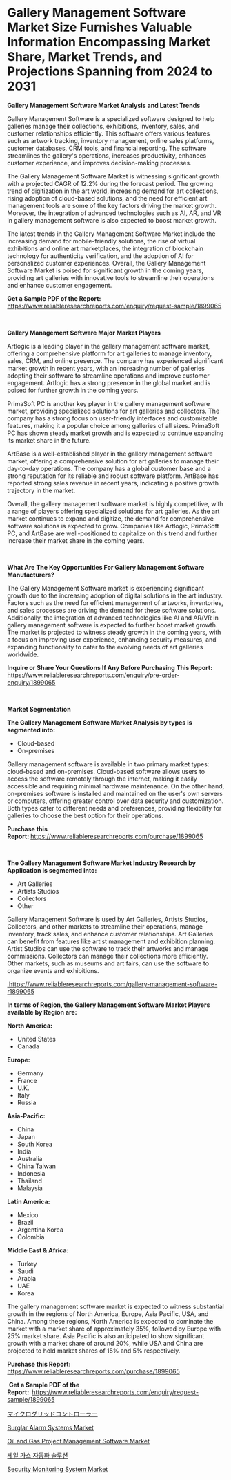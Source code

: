 <p><h1>Gallery Management Software Market Size Furnishes Valuable Information Encompassing Market Share, Market Trends, and Projections Spanning from 2024 to 2031</h1></p><p><strong>Gallery Management Software Market Analysis and Latest Trends</strong></p>
<p><p>Gallery Management Software is a specialized software designed to help galleries manage their collections, exhibitions, inventory, sales, and customer relationships efficiently. This software offers various features such as artwork tracking, inventory management, online sales platforms, customer databases, CRM tools, and financial reporting. The software streamlines the gallery's operations, increases productivity, enhances customer experience, and improves decision-making processes.</p><p>The Gallery Management Software Market is witnessing significant growth with a projected CAGR of 12.2% during the forecast period. The growing trend of digitization in the art world, increasing demand for art collections, rising adoption of cloud-based solutions, and the need for efficient art management tools are some of the key factors driving the market growth. Moreover, the integration of advanced technologies such as AI, AR, and VR in gallery management software is also expected to boost market growth.</p><p>The latest trends in the Gallery Management Software Market include the increasing demand for mobile-friendly solutions, the rise of virtual exhibitions and online art marketplaces, the integration of blockchain technology for authenticity verification, and the adoption of AI for personalized customer experiences. Overall, the Gallery Management Software Market is poised for significant growth in the coming years, providing art galleries with innovative tools to streamline their operations and enhance customer engagement.</p></p>
<p><strong>Get a Sample PDF of the Report:&nbsp;</strong> <a href="https://www.reliableresearchreports.com/enquiry/request-sample/1899065">https://www.reliableresearchreports.com/enquiry/request-sample/1899065</a></p>
<p>&nbsp;</p>
<p><strong>Gallery Management Software Major Market Players</strong></p>
<p><p>Artlogic is a leading player in the gallery management software market, offering a comprehensive platform for art galleries to manage inventory, sales, CRM, and online presence. The company has experienced significant market growth in recent years, with an increasing number of galleries adopting their software to streamline operations and improve customer engagement. Artlogic has a strong presence in the global market and is poised for further growth in the coming years.</p><p>PrimaSoft PC is another key player in the gallery management software market, providing specialized solutions for art galleries and collectors. The company has a strong focus on user-friendly interfaces and customizable features, making it a popular choice among galleries of all sizes. PrimaSoft PC has shown steady market growth and is expected to continue expanding its market share in the future.</p><p>ArtBase is a well-established player in the gallery management software market, offering a comprehensive solution for art galleries to manage their day-to-day operations. The company has a global customer base and a strong reputation for its reliable and robust software platform. ArtBase has reported strong sales revenue in recent years, indicating a positive growth trajectory in the market.</p><p>Overall, the gallery management software market is highly competitive, with a range of players offering specialized solutions for art galleries. As the art market continues to expand and digitize, the demand for comprehensive software solutions is expected to grow. Companies like Artlogic, PrimaSoft PC, and ArtBase are well-positioned to capitalize on this trend and further increase their market share in the coming years.</p></p>
<p>&nbsp;</p>
<p><strong>What Are The Key Opportunities For Gallery Management Software Manufacturers?</strong></p>
<p><p>The Gallery Management Software market is experiencing significant growth due to the increasing adoption of digital solutions in the art industry. Factors such as the need for efficient management of artworks, inventories, and sales processes are driving the demand for these software solutions. Additionally, the integration of advanced technologies like AI and AR/VR in gallery management software is expected to further boost market growth. The market is projected to witness steady growth in the coming years, with a focus on improving user experience, enhancing security measures, and expanding functionality to cater to the evolving needs of art galleries worldwide.</p></p>
<p><strong>Inquire or Share Your Questions If Any Before Purchasing This Report:</strong> <a href="https://www.reliableresearchreports.com/enquiry/pre-order-enquiry/1899065">https://www.reliableresearchreports.com/enquiry/pre-order-enquiry/1899065</a></p>
<p>&nbsp;</p>
<p><strong>Market Segmentation</strong></p>
<p><strong>The Gallery Management Software Market Analysis by types is segmented into:</strong></p>
<p><ul><li>Cloud-based</li><li>On-premises</li></ul></p>
<p><p>Gallery management software is available in two primary market types: cloud-based and on-premises. Cloud-based software allows users to access the software remotely through the internet, making it easily accessible and requiring minimal hardware maintenance. On the other hand, on-premises software is installed and maintained on the user's own servers or computers, offering greater control over data security and customization. Both types cater to different needs and preferences, providing flexibility for galleries to choose the best option for their operations.</p></p>
<p><strong>Purchase this Report:&nbsp;</strong><a href="https://www.reliableresearchreports.com/purchase/1899065">https://www.reliableresearchreports.com/purchase/1899065</a></p>
<p>&nbsp;</p>
<p><strong>The Gallery Management Software Market Industry Research by Application is segmented into:</strong></p>
<p><ul><li>Art Galleries</li><li>Artists Studios</li><li>Collectors</li><li>Other</li></ul></p>
<p><p>Gallery Management Software is used by Art Galleries, Artists Studios, Collectors, and other markets to streamline their operations, manage inventory, track sales, and enhance customer relationships. Art Galleries can benefit from features like artist management and exhibition planning. Artist Studios can use the software to track their artworks and manage commissions. Collectors can manage their collections more efficiently. Other markets, such as museums and art fairs, can use the software to organize events and exhibitions.</p></p>
<p><a href="https://www.reliableresearchreports.com/gallery-management-software-r1899065">&nbsp;https://www.reliableresearchreports.com/gallery-management-software-r1899065</a></p>
<p><strong>In terms of Region, the Gallery Management Software Market Players available by Region are:</strong></p>
<p>
    <p> <strong> North America: </strong>
        <ul>
            <li>United States</li>
            <li>Canada</li>
        </ul>
        </p> 
    <p> <strong> Europe: </strong>
        <ul>
            <li>Germany</li>
            <li>France</li>
            <li>U.K.</li>
            <li>Italy</li>
            <li>Russia</li>
        </ul>
        </p> 
    <p> <strong> Asia-Pacific: </strong>
        <ul>
            <li>China</li>
            <li>Japan</li>
            <li>South Korea</li>
            <li>India</li>
            <li>Australia</li>
            <li>China Taiwan</li>
            <li>Indonesia</li>
            <li>Thailand</li>
            <li>Malaysia</li>
        </ul>
        </p> 
    <p> <strong> Latin America: </strong>
        <ul>
            <li>Mexico</li>
            <li>Brazil</li>
            <li>Argentina Korea</li>
            <li>Colombia</li>
        </ul>
        </p> 
    <p> <strong> Middle East & Africa: </strong>
        <ul>
            <li>Turkey</li>
            <li>Saudi</li>
            <li>Arabia</li>
            <li>UAE</li>
            <li>Korea</li>
        </ul>
    </p>
    </p>
<p><p>The gallery management software market is expected to witness substantial growth in the regions of North America, Europe, Asia Pacific, USA, and China. Among these regions, North America is expected to dominate the market with a market share of approximately 35%, followed by Europe with 25% market share. Asia Pacific is also anticipated to show significant growth with a market share of around 20%, while USA and China are projected to hold market shares of 15% and 5% respectively.</p></p>
<p><strong>Purchase this Report: </strong><a href="https://www.reliableresearchreports.com/purchase/1899065">https://www.reliableresearchreports.com/purchase/1899065</a></p>
<p>&nbsp;<strong>Get a Sample PDF of the Report:&nbsp;&nbsp;</strong><a href="https://www.reliableresearchreports.com/enquiry/request-sample/1899065">https://www.reliableresearchreports.com/enquiry/request-sample/1899065</a></p>
<p><strong></strong></p>
<p><p><a href="https://github.com/NikitaBruen/Market-Research-Report-List-2/blob/main/907199568478.md">マイクログリッドコントローラー</a></p><p><a href="https://github.com/caseyee25/Market-Research-Report-List-1/blob/main/burglar-alarm-systems-market.md">Burglar Alarm Systems Market</a></p><p><a href="https://github.com/troySchroederhs/Market-Research-Report-List-1/blob/main/oil-and-gas-project-management-software-market.md">Oil and Gas Project Management Software Market</a></p><p><a href="https://github.com/JosefaRice/Market-Research-Report-List-2/blob/main/602385785537.md">셰일 가스 자동화 솔루션</a></p><p><a href="https://github.com/jackPeters644/Market-Research-Report-List-1/blob/main/security-monitoring-system-market.md">Security Monitoring System Market</a></p></p>